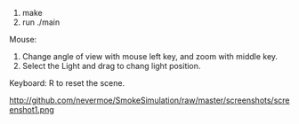 1. make
2. run ./main

Mouse:
1. Change angle of view with mouse left key, and zoom with middle key.
2. Select the Light and drag to chang light position.

Keyboard:
R to reset the scene.

http://github.com/nevermoe/SmokeSimulation/raw/master/screenshots/screenshot1.png
